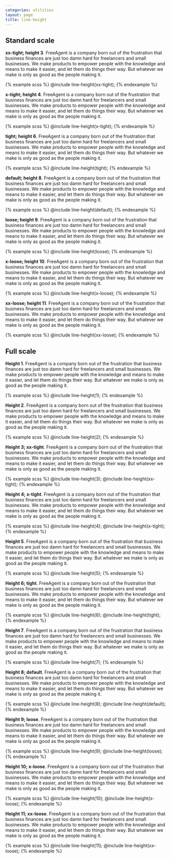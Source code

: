 ```yaml
---
categories: utilities
layout: page
title: line-height
---
```


## Standard scale

<div class="DocsExample DocsExample--render--hidden">
  <div class="DocsExample-preview">
    <p class="TextExample TextExample--line-height--3">
      <strong>xx-tight; height 3</strong>. FreeAgent is a company born out of the frustration that business finances are just too damn hard for freelancers and small businesses. We make products to empower people with the knowledge and means to make it easier, and let them do things their way. But whatever we make is only as good as the people making it.
    </p>
  </div>
{% example scss %}
@include line-height(xx-tight);
{% endexample %}
</div>

<div class="DocsExample DocsExample--render--hidden">
  <div class="DocsExample-preview">
    <p class="TextExample TextExample--line-height--4">
      <strong>x-tight; height 4</strong>. FreeAgent is a company born out of the frustration that business finances are just too damn hard for freelancers and small businesses. We make products to empower people with the knowledge and means to make it easier, and let them do things their way. But whatever we make is only as good as the people making it.
    </p>
  </div>
{% example scss %}
@include line-height(x-tight);
{% endexample %}
</div>

<div class="DocsExample DocsExample--render--hidden">
  <div class="DocsExample-preview">
    <p class="TextExample TextExample--line-height--5">
      <strong>tight; height 6</strong>. FreeAgent is a company born out of the frustration that business finances are just too damn hard for freelancers and small businesses. We make products to empower people with the knowledge and means to make it easier, and let them do things their way. But whatever we make is only as good as the people making it.
    </p>
  </div>
{% example scss %}
@include line-height(tight);
{% endexample %}
</div>

<div class="DocsExample DocsExample--render--hidden">
  <div class="DocsExample-preview">
    <p class="TextExample TextExample--line-height--6">
      <strong>default; height 8</strong>. FreeAgent is a company born out of the frustration that business finances are just too damn hard for freelancers and small businesses. We make products to empower people with the knowledge and means to make it easier, and let them do things their way. But whatever we make is only as good as the people making it.
    </p>
  </div>
{% example scss %}
@include line-height(default);
{% endexample %}
</div>

<div class="DocsExample DocsExample--render--hidden">
  <div class="DocsExample-preview">
    <p class="TextExample TextExample--line-height--7">
      <strong>loose; height 9</strong>. FreeAgent is a company born out of the frustration that business finances are just too damn hard for freelancers and small businesses. We make products to empower people with the knowledge and means to make it easier, and let them do things their way. But whatever we make is only as good as the people making it.
    </p>
  </div>
{% example scss %}
@include line-height(loose);
{% endexample %}
</div>

<div class="DocsExample DocsExample--render--hidden">
  <div class="DocsExample-preview">
    <p class="TextExample TextExample--line-height--8">
      <strong>x-loose; height 10</strong>. FreeAgent is a company born out of the frustration that business finances are just too damn hard for freelancers and small businesses. We make products to empower people with the knowledge and means to make it easier, and let them do things their way. But whatever we make is only as good as the people making it.
    </p>
  </div>
{% example scss %}
@include line-height(x-loose);
{% endexample %}
</div>

<div class="DocsExample DocsExample--render--hidden">
  <div class="DocsExample-preview">
    <p class="TextExample TextExample--line-height--10">
      <strong>xx-loose; height 11</strong>. FreeAgent is a company born out of the frustration that business finances are just too damn hard for freelancers and small businesses. We make products to empower people with the knowledge and means to make it easier, and let them do things their way. But whatever we make is only as good as the people making it.
    </p>
  </div>
{% example scss %}
@include line-height(xx-loose);
{% endexample %}
</div>



## Full scale

<div class="DocsExample DocsExample--render--hidden">
  <div class="DocsExample-preview">
    <p class="TextExample TextExample--line-height--1">
      <strong>Height 1</strong>. FreeAgent is a company born out of the frustration that business finances are just too damn hard for freelancers and small businesses. We make products to empower people with the knowledge and means to make it easier, and let them do things their way. But whatever we make is only as good as the people making it.
    </p>
  </div>
  {% example scss %}
  @include line-height(1);
  {% endexample %}
</div>

<div class="DocsExample DocsExample--render--hidden">
  <div class="DocsExample-preview">
    <p class="TextExample TextExample--line-height--2">
      <strong>Height 2</strong>. FreeAgent is a company born out of the frustration that business finances are just too damn hard for freelancers and small businesses. We make products to empower people with the knowledge and means to make it easier, and let them do things their way. But whatever we make is only as good as the people making it.
    </p>
  </div>
{% example scss %}
@include line-height(2);
{% endexample %}
</div>

<div class="DocsExample DocsExample--render--hidden">
  <div class="DocsExample-preview">
    <p class="TextExample TextExample--line-height--3">
      <strong>Height 3; xx-tight</strong>. FreeAgent is a company born out of the frustration that business finances are just too damn hard for freelancers and small businesses. We make products to empower people with the knowledge and means to make it easier, and let them do things their way. But whatever we make is only as good as the people making it.
    </p>
  </div>
{% example scss %}
@include line-height(3);
@include line-height(xx-tight);
{% endexample %}
</div>

<div class="DocsExample DocsExample--render--hidden">
  <div class="DocsExample-preview">
    <p class="TextExample TextExample--line-height--4">
      <strong>Height 4; x-tight</strong>. FreeAgent is a company born out of the frustration that business finances are just too damn hard for freelancers and small businesses. We make products to empower people with the knowledge and means to make it easier, and let them do things their way. But whatever we make is only as good as the people making it.
    </p>
  </div>
{% example scss %}
@include line-height(4);
@include line-height(x-tight);
{% endexample %}
</div>

<div class="DocsExample DocsExample--render--hidden">
  <div class="DocsExample-preview">
    <p class="TextExample TextExample--line-height--5">
      <strong>Height 5</strong>. FreeAgent is a company born out of the frustration that business finances are just too damn hard for freelancers and small businesses. We make products to empower people with the knowledge and means to make it easier, and let them do things their way. But whatever we make is only as good as the people making it.
    </p>
  </div>
{% example scss %}
@include line-height(5);
{% endexample %}
</div>

<div class="DocsExample DocsExample--render--hidden">
  <div class="DocsExample-preview">
    <p class="TextExample TextExample--line-height--6">
      <strong>Height 6; tight</strong>. FreeAgent is a company born out of the frustration that business finances are just too damn hard for freelancers and small businesses. We make products to empower people with the knowledge and means to make it easier, and let them do things their way. But whatever we make is only as good as the people making it.
    </p>
  </div>
{% example scss %}
@include line-height(6);
@include line-height(tight);
{% endexample %}
</div>

<div class="DocsExample DocsExample--render--hidden">
  <div class="DocsExample-preview">
    <p class="TextExample TextExample--line-height--7">
      <strong>Height 7</strong>. FreeAgent is a company born out of the frustration that business finances are just too damn hard for freelancers and small businesses. We make products to empower people with the knowledge and means to make it easier, and let them do things their way. But whatever we make is only as good as the people making it.
    </p>
  </div>
{% example scss %}
@include line-height(7);
{% endexample %}
</div>

<div class="DocsExample DocsExample--render--hidden">
  <div class="DocsExample-preview">
    <p class="TextExample TextExample--line-height--8">
      <strong>Height 8; default</strong>. FreeAgent is a company born out of the frustration that business finances are just too damn hard for freelancers and small businesses. We make products to empower people with the knowledge and means to make it easier, and let them do things their way. But whatever we make is only as good as the people making it.
    </p>
  </div>
{% example scss %}
@include line-height(8);
@include line-height(default);
{% endexample %}
</div>

<div class="DocsExample DocsExample--render--hidden">
  <div class="DocsExample-preview">
    <p class="TextExample TextExample--line-height--9">
      <strong>Height 9; loose</strong>. FreeAgent is a company born out of the frustration that business finances are just too damn hard for freelancers and small businesses. We make products to empower people with the knowledge and means to make it easier, and let them do things their way. But whatever we make is only as good as the people making it.
    </p>
  </div>
{% example scss %}
@include line-height(9);
@include line-height(loose);
{% endexample %}
</div>

<div class="DocsExample DocsExample--render--hidden">
  <div class="DocsExample-preview">
    <p class="TextExample TextExample--line-height--10">
      <strong>Height 10; x-loose</strong>. FreeAgent is a company born out of the frustration that business finances are just too damn hard for freelancers and small businesses. We make products to empower people with the knowledge and means to make it easier, and let them do things their way. But whatever we make is only as good as the people making it.
    </p>
  </div>
{% example scss %}
@include line-height(10);
@include line-height(x-loose);
{% endexample %}
</div>

<div class="DocsExample DocsExample--render--hidden">
  <div class="DocsExample-preview">
    <p class="TextExample TextExample--line-height--11">
      <strong>Height 11; xx-loose</strong>. FreeAgent is a company born out of the frustration that business finances are just too damn hard for freelancers and small businesses. We make products to empower people with the knowledge and means to make it easier, and let them do things their way. But whatever we make is only as good as the people making it.
    </p>
  </div>
{% example scss %}
@include line-height(11);
@include line-height(xx-loose);
{% endexample %}
</div>
